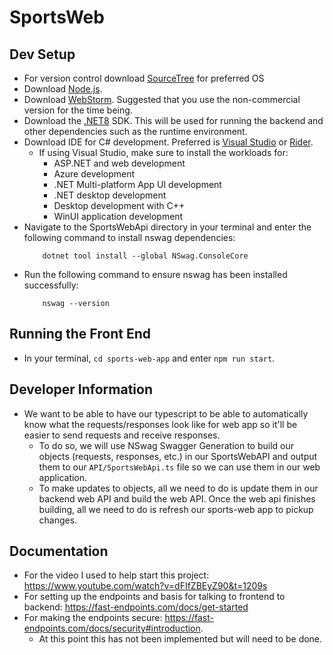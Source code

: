 # SportsWeb

## Dev Setup
- For version control download [SourceTree](https://www.sourcetreeapp.com/) for preferred OS
- Download [Node.js](https://nodejs.org/en/download/).
- Download [WebStorm](https://www.jetbrains.com/webstorm/promo/?source=google&medium=cpc&campaign=AMER_en_US-CST_WebStorm_Branded&term=webstorm&content=717267885243&gad_source=1&gad_campaignid=9641686287&gbraid=0AAAAADloJzjM8YwGuomM1PAAElS0TYUtX&gclid=Cj0KCQjw2IDFBhDCARIsABDKOJ6ZAX4ejAlVLQhNXvOmGcZ6rUg8tSvULOMdTD4DFZLUPnMA5E5bJkIaAmStEALw_wcB). Suggested that you use the non-commercial version for the time being.
- Download the [.NET8](https://dotnet.microsoft.com/en-us/download/dotnet/8.0) SDK. This will be used for running the backend and other dependencies such as the runtime environment.
- Download IDE for C# development. Preferred is [Visual Studio](https://visualstudio.microsoft.com/vs/professional/) or [Rider](https://www.jetbrains.com/rider/download/?section=windows).
	- If using Visual Studio, make sure to install the workloads for:
 		- ASP.NET and web development
   		- Azure development
     	- .NET Multi-platform App UI development
      	- .NET desktop development
      	- Desktop development with C++
      	- WinUI application development
- Navigate to the SportsWebApi directory in your terminal and enter the following command to install nswag dependencies:
    ```
        dotnet tool install --global NSwag.ConsoleCore
    ```
- Run the following command to ensure nswag has been installed successfully:
	```
		nswag --version
	```

## Running the Front End
- In your terminal, `cd sports-web-app` and enter `npm run start`.

## Developer Information
- We want to be able to have our typescript to be able to automatically know what the requests/responses look like for web app so it'll be easier to send requests and receive responses.
  - To do so, we will use NSwag Swagger Generation to build our objects (requests, responses, etc.) in our SportsWebAPI and output them to our `API/SportsWebApi.ts` file so we can use them in our web application.
  - To make updates to objects, all we need to do is update them in our backend web API and build the web API. Once the web api finishes building, all we need to do is refresh our sports-web app to pickup changes.

## Documentation
- For the video I used to help start this project: https://www.youtube.com/watch?v=dFIfZBEyZ90&t=1209s
- For setting up the endpoints and basis for talking to frontend to backend: https://fast-endpoints.com/docs/get-started
- For making the endpoints secure: https://fast-endpoints.com/docs/security#introduction.
	- At this point this has not been implemented but will need to be done.

